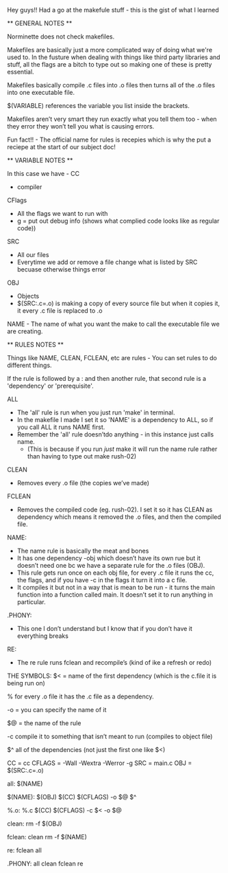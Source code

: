 
Hey guys!! Had a go at the makefule stuff - this is the gist of what I learned


** GENERAL NOTES **

Norminette does not check makefiles.

Makefiles are basically just a more complicated way of doing what we're used to.
In the fusture when dealing with things like third party libraries and stuff, all the 
flags are a bitch to type out so making one of these is pretty essential.

Makefiles basically compile .c files into .o files then turns all of the .o files into one executable file.

$(VARIABLE) references the variable you list inside the brackets. 

Makefiles aren’t very smart they run exactly what you tell them too - when they error they won’t tell you what is causing errors.

Fun fact!! - The official name for rules is recepies which is why the put a reciepe at the start of our subject doc!


** VARIABLE NOTES **

In this case we have -
CC
  - compiler

CFlags
  - All the flags we want to run with
  - g = put out debug info (shows what complied code looks like as regular code))

 SRC
   - All our files
   - Everytime we add or remove a file change what is listed by SRC becuase otherwise things error

OBJ
  - Objects
  - $(SRC:.c=.o) is making a copy of every source file but when it copies it, it every .c file is replaced to .o 

NAME 
	- The name of what you want the make to call the executable file we are creating.



** RULES NOTES **

Things like NAME, CLEAN, FCLEAN, etc are rules - You can set rules to do different things.

If the rule is followed by a : and then another rule, that second rule is a 'dependency' or 'prerequisite'. 

ALL
- The 'all' rule is run when you just run 'make' in terminal.
- In the makefile I made I set it so 'NAME' is a dependency to ALL, so if you call ALL it runs NAME first.
- Remember the 'all' rule doesn’tdo anything - in this instance just calls name.
    - (This is because if you run *just* make it will run the name rule rather than having to type out make rush-02)

CLEAN
- Removes every .o file (the copies we’ve made)

FCLEAN
- Removes the compiled code (eg. rush-02). I set it so it has CLEAN as dependency which means it removed the .o files, and then the compiled file.

NAME: 
- The name rule is basically the meat and bones
- It has one dependency -obj which doesn’t have its own rue but it doesn’t need one bc we have a separate rule for the .o files (OBJ).
- This rule gets run once on each obj file, for every .c file it runs the cc, the flags, and if you have -c in the flags it turn it into a c file.
- It compiles it but not in a way that is mean to be run - it turns the main function into a function called main. It doesn’t set it to run anything in particular.

.PHONY:
- This one I don’t understand but I know that if you don’t have it everything breaks

RE:
- The re rule runs fclean and recompile’s (kind of ike a refresh or redo)

THE SYMBOLS:
  $< = name of the first dependency (which is the c.file it is being run on)

  % for every .o file it has the .c file as a dependency.

  -o = you can specify the name of it

  $@ = the name of the rule

  -c compile it to something that isn’t meant to run  (compiles to object file)

  $^ all of the dependencies (not just the first one like $<)












  CC = cc
CFLAGS = -Wall -Wextra -Werror -g
SRC = main.c
OBJ = $(SRC:.c=.o)

all: $(NAME)

$(NAME): $(OBJ)
	$(CC) $(CFLAGS) -o $@ $^

%.o: %.c
	$(CC) $(CFLAGS) -c $< -o $@

clean:
	rm -f $(OBJ)

fclean: clean
	rm -f $(NAME)

re: fclean all

.PHONY: all clean fclean re

